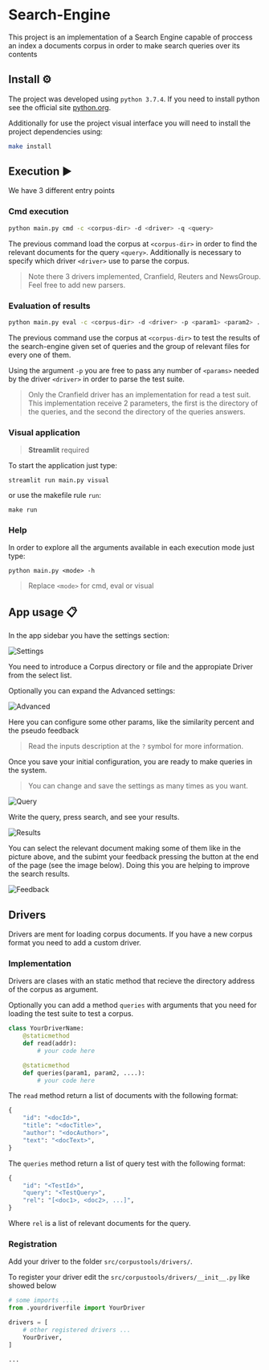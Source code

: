 # Search-Engine

This project is an implementation of a Search Engine capable of proccess an index a documents corpus
in order to make search queries over its contents

## Install ⚙️
The project was developed using `python 3.7.4`. If you need to install python see the official site [python.org](https://www.python.org/downloads).

Additionally for use the project visual interface you will need to install the project dependencies using:
```bash
make install
```

## Execution ▶️
We have 3 different entry points

### Cmd execution
```bash
python main.py cmd -c <corpus-dir> -d <driver> -q <query>
```
The previous command load the corpus at `<corpus-dir>` in order to find the relevant documents for the query `<query>`. Additionally is necessary to specify which driver `<driver>` use to parse the corpus.

> Note there 3 drivers implemented, Cranfield, Reuters and NewsGroup. Feel free to add new parsers.

### Evaluation of results
```bash
python main.py eval -c <corpus-dir> -d <driver> -p <param1> <param2> ...
```
The previous command use the corpus at `<corpus-dir>` to test the results of the search-engine given set of queries and the group of relevant files for every one of them. 

Using the argument `-p` you are free to pass any number of `<params>` needed by the driver `<driver>` in order to parse the test suite.

> Only the Cranfield driver has an implementation for read a test suit. This implementation receive 2 parameters, the first is the directory of the queries, and the second the directory of the queries answers.

### Visual application
> **Streamlit** required

To start the application just type:
```
streamlit run main.py visual
```
or use the makefile rule `run`:
```
make run
```
### Help
In order to explore all the arguments available in each execution mode just type:
```
python main.py <mode> -h
```
> Replace `<mode>` for cmd, eval or visual

## App usage 📋
In the app sidebar you have the settings section:

![Settings](./images/settings.png)

You need to introduce a Corpus directory or file and the appropiate Driver from the select list.

Optionally you can expand the Advanced settings:

![Advanced](./images/advanced.png)

Here you can configure some other params, like the similarity percent and the pseudo feedback

> Read the inputs description at the `?` symbol for more information.

Once you save your initial configuration, you are ready to make queries in the system.

> You can change and save the settings as many times as you want.

![Query](./images/empty.png)

Write the query, press search, and see your results.

![Results](./images/query.png)

You can select the relevant document making some of them like in the picture above, and the subimt your feedback pressing the button at the end of the page (see the image below). Doing this you are helping to improve the search results.

![Feedback](./images/submit.png)

## Drivers

Drivers are ment for loading corpus documents. If you have a new corpus format
you need to add a custom driver.

### Implementation

Drivers are clases with an static method that recieve the directory address of the 
corpus as argument.

Optionally you can add a method `queries` with arguments that you need for loading
the test suite to test a corpus.

```python
class YourDriverName:
    @staticmethod
    def read(addr):
        # your code here

    @staticmethod
    def queries(param1, param2, ....):
        # your code here
```

The `read` method return a list of documents with the following format:

```python
{
    "id": "<docId>",
    "title": "<docTitle>",
    "author": "<docAuthor>",
    "text": "<docText>",
}
```

The `queries` method return a list of query test with the following format:

```python
{
    "id": "<TestId>",
    "query": "<TestQuery>", 
    "rel": "[<doc1>, <doc2>, ...]",
}
```
Where `rel` is a list of relevant documents for the query.

### Registration

Add your driver to the folder `src/corpustools/drivers/`.

To register your driver edit the `src/corpustools/drivers/__init__.py` like showed below

```python
# some imports ...
from .yourdriverfile import YourDriver

drivers = [
    # other registered drivers ...
    YourDriver,
]

...
```
